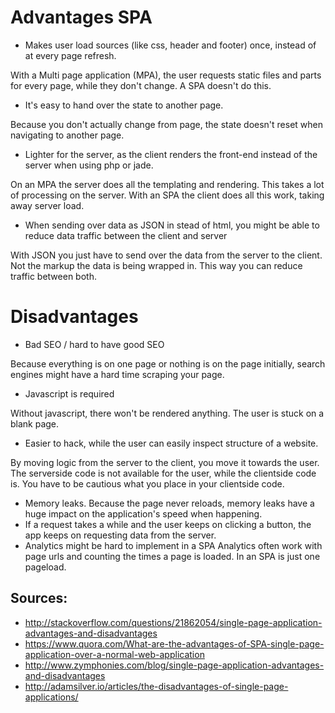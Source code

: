 # Advantages SPA

+ Makes user load sources (like css, header and footer) once, instead of at every page refresh.

With a Multi page application (MPA), the user requests static files and parts for every page, while they don't change. A SPA doesn't do this.
+ It's easy to hand over the state to another page.

Because you don't actually change from page, the state doesn't reset when navigating to another page.
+ Lighter for the server, as the client renders the front-end instead of the server when using php or jade.

On an MPA the server does all the templating and rendering. This takes a lot of processing on the server. With an SPA the client does all this work, taking away server load.
+ When sending over data as JSON in stead of html, you might be able to reduce data traffic between the client and server

With JSON you just have to send over the data from the server to the client. Not the markup the data is being wrapped in. This way you can reduce traffic between both.

# Disadvantages

+ Bad SEO / hard to have good SEO

Because everything is on one page or nothing is on the page initially, search engines might have a hard time scraping your page.
+ Javascript is required

Without javascript, there won't be rendered anything. The user is stuck on a blank page.
+ Easier to hack, while the user can easily inspect structure of a website.

By moving logic from the server to the client, you move it towards the user. The serverside code is not available for the user, while the clientside code is. You have to be cautious what you place in your clientside code.
+ Memory leaks. Because the page never reloads, memory leaks have a huge impact on the application's speed when happening.
+ If a request takes a while and the user keeps on clicking a button, the app keeps on requesting data from the server.
+ Analytics might be hard to implement in a SPA
Analytics often work with page urls and counting the times a page is loaded. In an SPA is just one pageload.

## Sources: 
+ http://stackoverflow.com/questions/21862054/single-page-application-advantages-and-disadvantages
+ https://www.quora.com/What-are-the-advantages-of-SPA-single-page-application-over-a-normal-web-application
+ http://www.zymphonies.com/blog/single-page-application-advantages-and-disadvantages
+ http://adamsilver.io/articles/the-disadvantages-of-single-page-applications/
